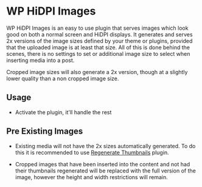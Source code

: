 # WP HiDPI Images

WP HiDPI Images is an easy to use plugin that serves images which look good on both a normal screen and HiDPI displays. It generates and serves 2x versions of the image sizes defined by your theme or plugins, provided that the uploaded image is at least that size. All of this is done behind the scenes, there is no settings to set or additional image size to select when inserting media into a post. 

Cropped image sizes will also generate a 2x version, though at a slightly lower quality than a non cropped image size. 

## Usage
- Activate the plugin, it'll handle the rest

## Pre Existing Images

- Existing media will not have the 2x sizes automatically generated. To do this it is recommended to use [Regenerate Thumbnails](http://wordpress.org/plugins/regenerate-thumbnails/) plugin.

- Cropped images that have been inserted into the content and not had their thumbnails regenerated will be replaced with the full version of the image, however the height and width restrictions will remain.
